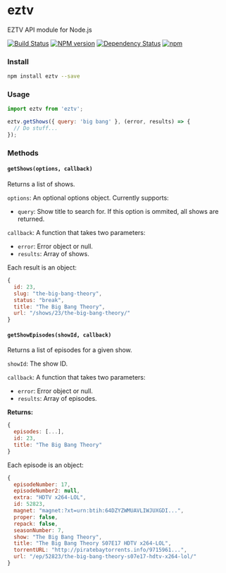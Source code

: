 eztv
========
EZTV API module for Node.js

[![Build Status](https://travis-ci.org/moesalih/node-eztv.svg?branch=master)](https://travis-ci.org/moesalih/node-eztv)
[![NPM version](https://badge.fury.io/js/eztv.svg)](http://badge.fury.io/js/eztv)
[![Dependency Status](https://img.shields.io/david/moesalih/node-eztv.svg)](https://david-dm.org/moesalih/node-eztv)
[![npm](https://img.shields.io/npm/dm/eztv.svg?maxAge=2592000)]()

### Install
```bash
npm install eztv --save
```

### Usage
```js
import eztv from 'eztv';

eztv.getShows({ query: 'big bang' }, (error, results) => {
  // Do stuff...
});
```

### Methods
#### `getShows(options, callback)`

Returns a list of shows.

`options`: An optional options object. Currently supports:

- `query`: Show title to search for. If this option is ommited, all shows are returned.

`callback`: A function that takes two parameters:

- `error`: Error object or null.
- `results`: Array of shows. 

Each result is an object:

```js
{
  id: 23,
  slug: "the-big-bang-theory",
  status: "break",
  title: "The Big Bang Theory",
  url: "/shows/23/the-big-bang-theory/"
}
```

#### `getShowEpisodes(showId, callback)`

Returns a list of episodes for a given show.

`showId`: The show ID.

`callback`: A function that takes two parameters:

- `error`: Error object or null.
- `results`: Array of episodes.

**Returns:**

```js
{
  episodes: [...],
  id: 23,
  title: "The Big Bang Theory"
}
```

Each episode is an object:

```js
{
  episodeNumber: 17,
  episodeNumber2: null,
  extra: "HDTV x264-LOL",
  id: 52823,
  magnet: "magnet:?xt=urn:btih:64DZYZWMUAVLIWJUXGDI...",
  proper: false,
  repack: false,
  seasonNumber: 7,
  show: "The Big Bang Theory",
  title: "The Big Bang Theory S07E17 HDTV x264-LOL",
  torrentURL: "http://piratebaytorrents.info/9715961...",
  url: "/ep/52823/the-big-bang-theory-s07e17-hdtv-x264-lol/"
}
```
